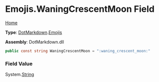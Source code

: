 # Emojis\.WaningCrescentMoon Field

[Home](../../../README.md)

**Type**: [DotMarkdown](../../README.md)\.[Emojis](../README.md)

**Assembly**: DotMarkdown\.dll

```csharp
public const string WaningCrescentMoon = ":waning_crescent_moon:"
```

### Field Value

System\.[String](https://docs.microsoft.com/en-us/dotnet/api/system.string)